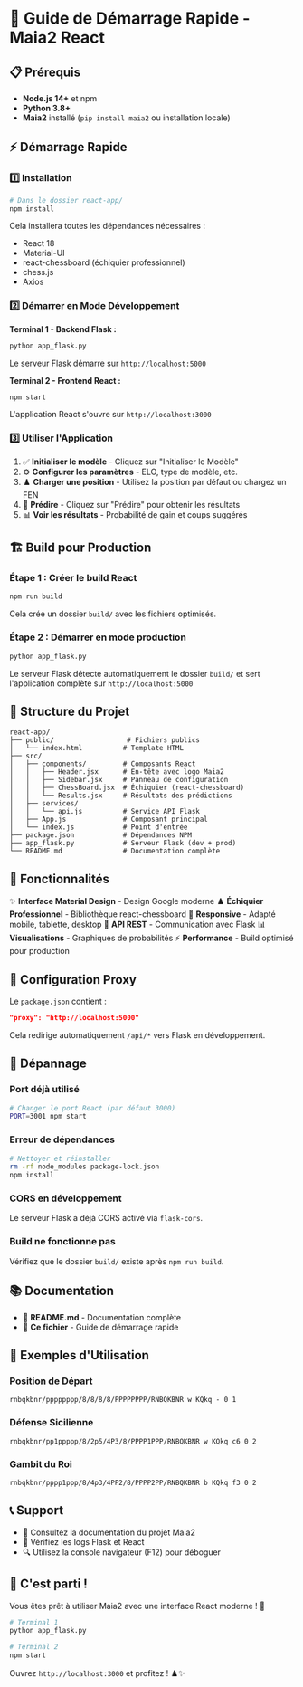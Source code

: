 # 🚀 Guide de Démarrage Rapide - Maia2 React

## 📋 Prérequis

- **Node.js 14+** et npm
- **Python 3.8+** 
- **Maia2** installé (`pip install maia2` ou installation locale)

## ⚡ Démarrage Rapide

### 1️⃣ Installation

```bash
# Dans le dossier react-app/
npm install
```

Cela installera toutes les dépendances nécessaires :
- React 18
- Material-UI
- react-chessboard (échiquier professionnel)
- chess.js
- Axios

### 2️⃣ Démarrer en Mode Développement

**Terminal 1 - Backend Flask :**
```bash
python app_flask.py
```
Le serveur Flask démarre sur `http://localhost:5000`

**Terminal 2 - Frontend React :**
```bash
npm start
```
L'application React s'ouvre sur `http://localhost:3000`

### 3️⃣ Utiliser l'Application

1. ✅ **Initialiser le modèle** - Cliquez sur "Initialiser le Modèle"
2. ⚙️ **Configurer les paramètres** - ELO, type de modèle, etc.
3. ♟️ **Charger une position** - Utilisez la position par défaut ou chargez un FEN
4. 🎯 **Prédire** - Cliquez sur "Prédire" pour obtenir les résultats
5. 📊 **Voir les résultats** - Probabilité de gain et coups suggérés

## 🏗️ Build pour Production

### Étape 1 : Créer le build React

```bash
npm run build
```

Cela crée un dossier `build/` avec les fichiers optimisés.

### Étape 2 : Démarrer en mode production

```bash
python app_flask.py
```

Le serveur Flask détecte automatiquement le dossier `build/` et sert l'application complète sur `http://localhost:5000`

## 📁 Structure du Projet

```
react-app/
├── public/                  # Fichiers publics
│   └── index.html          # Template HTML
├── src/
│   ├── components/         # Composants React
│   │   ├── Header.jsx      # En-tête avec logo Maia2
│   │   ├── Sidebar.jsx     # Panneau de configuration
│   │   ├── ChessBoard.jsx  # Échiquier (react-chessboard)
│   │   └── Results.jsx     # Résultats des prédictions
│   ├── services/
│   │   └── api.js          # Service API Flask
│   ├── App.js              # Composant principal
│   └── index.js            # Point d'entrée
├── package.json            # Dépendances NPM
├── app_flask.py            # Serveur Flask (dev + prod)
└── README.md               # Documentation complète
```

## 🎨 Fonctionnalités

✨ **Interface Material Design** - Design Google moderne
♟️ **Échiquier Professionnel** - Bibliothèque react-chessboard
📱 **Responsive** - Adapté mobile, tablette, desktop
🔄 **API REST** - Communication avec Flask
📊 **Visualisations** - Graphiques de probabilités
⚡ **Performance** - Build optimisé pour production

## 🔧 Configuration Proxy

Le `package.json` contient :
```json
"proxy": "http://localhost:5000"
```

Cela redirige automatiquement `/api/*` vers Flask en développement.

## 🐛 Dépannage

### Port déjà utilisé
```bash
# Changer le port React (par défaut 3000)
PORT=3001 npm start
```

### Erreur de dépendances
```bash
# Nettoyer et réinstaller
rm -rf node_modules package-lock.json
npm install
```

### CORS en développement
Le serveur Flask a déjà CORS activé via `flask-cors`.

### Build ne fonctionne pas
Vérifiez que le dossier `build/` existe après `npm run build`.

## 📚 Documentation

- 📖 **README.md** - Documentation complète
- 🎯 **Ce fichier** - Guide de démarrage rapide

## 🎯 Exemples d'Utilisation

### Position de Départ
```
rnbqkbnr/pppppppp/8/8/8/8/PPPPPPPP/RNBQKBNR w KQkq - 0 1
```

### Défense Sicilienne
```
rnbqkbnr/pp1ppppp/8/2p5/4P3/8/PPPP1PPP/RNBQKBNR w KQkq c6 0 2
```

### Gambit du Roi
```
rnbqkbnr/pppp1ppp/8/4p3/4PP2/8/PPPP2PP/RNBQKBNR b KQkq f3 0 2
```

## 📞 Support

- 📧 Consultez la documentation du projet Maia2
- 💬 Vérifiez les logs Flask et React
- 🔍 Utilisez la console navigateur (F12) pour déboguer

## 🎉 C'est parti !

Vous êtes prêt à utiliser Maia2 avec une interface React moderne ! 🚀

```bash
# Terminal 1
python app_flask.py

# Terminal 2  
npm start
```

Ouvrez `http://localhost:3000` et profitez ! ♟️✨

